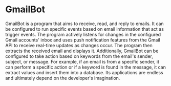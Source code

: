 # GmailBot

GmailBot is a program that aims to receive, read, and reply to emails. It can be configured to run specific events based on email information that act as trigger events. The program actively listens for changes in the configured Gmail accounts' inbox and uses push notification features from the Gmail API to receive real-time updates as changes occur. The program then extracts the received email and displays it. Additionally, GmailBot can be configured to take action based on keywords from the email's sender, subject, or message. For example, if an email is from a specific sender, it can perform a specific action or if a keyword is found in the message, it can extract values and insert them into a database. Its applications are endless and ultimately depend on the developer's imagination.



